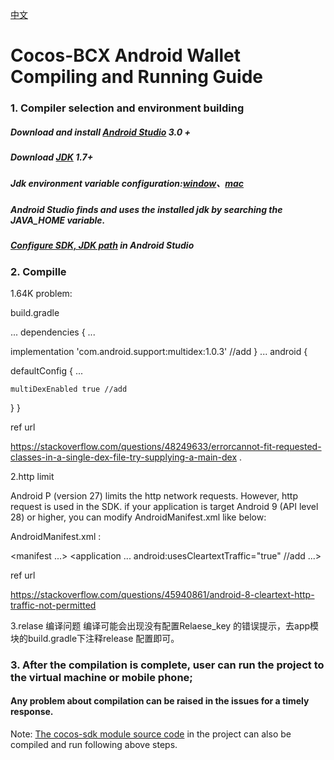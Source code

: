 [中文](https://github.com/Cocos-BCX/AndroidWallet/blob/master/README_cn.md)

# Cocos-BCX Android Wallet Compiling and Running Guide
### 1. Compiler selection and environment building

##### Download and install [Android Studio](https://developer.android.google.cn/studio) 3.0 +

##### Download [JDK](https://www.oracle.com/technetwork/java/javase/downloads/jdk8-downloads-2133151.html) 1.7+

##### Jdk environment variable configuration:[window](https://www.cnblogs.com/yanhuan123/p/7093211.html)、[mac](https://www.cnblogs.com/xd502djj/p/6642133.html)

##### Android Studio finds and uses the installed jdk by searching the JAVA_HOME variable.

##### [Configure SDK, JDK path](https://www.cnblogs.com/lzwangshubo/p/10165064.html) in Android Studio

### 2. Compille

1.64K problem:

build.gradle

... dependencies { ...

implementation 'com.android.support:multidex:1.0.3' //add
} ... android {

defaultConfig {
    ...

	multiDexEnabled true //add
}
}

ref url

https://stackoverflow.com/questions/48249633/errorcannot-fit-requested-classes-in-a-single-dex-file-try-supplying-a-main-dex .

2.http limit

Android P (version 27) limits the http network requests. However, http request is used in the SDK. if your application is target Android 9 (API level 28) or higher, you can modify AndroidManifest.xml like below:

AndroidManifest.xml :

<manifest ...> <application ... android:usesCleartextTraffic="true" //add ...>

ref url

https://stackoverflow.com/questions/45940861/android-8-cleartext-http-traffic-not-permitted

3.relase 编译问题 编译可能会出现没有配置Relaese_key 的错误提示，去app模块的build.gradle下注释release 配置即可。


### 3. After the compilation is complete, user can run the project to the virtual machine or mobile phone;

#### Any problem about compilation can be raised in the issues for a timely response.

Note: [The cocos-sdk module source code](https://github.com/Cocos-BCX/AndroidSdk) in the project can also be compiled and run following above steps.
